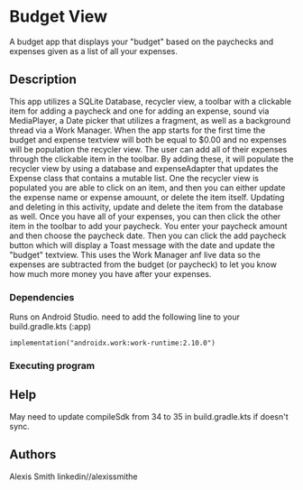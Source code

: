 # Budget View

A budget app that displays your "budget" based on the paychecks and expenses given as a list of all your expenses.

## Description

This app utilizes a SQLite Database, recycler view, a toolbar with a clickable item for adding a paycheck and one for adding an expense, sound via MediaPlayer, a Date picker that utilizes a fragment, as well as a background thread via a Work Manager. When the app starts for the first time the budget and expense textview will both be equal to $0.00 and no expenses will be population the recycler view. The user can add all of their expenses through the clickable item in the toolbar. By adding these, it will populate the recycler view by using a database and expenseAdapter that updates the Expense class that contains a mutable list. One the recycler view is populated you are able to click on an item, and then you can either update the expense name or expense amouunt, or delete the item itself. Updating and deleting in this activity, update and delete the item from the database as well. Once you have all of your expenses, you can then click the other item in the toolbar to add your paycheck. You enter your paycheck amount and then choose the paycheck date. Then you can click the add paycheck button which will display a Toast message with the date and update the "budget" textview. This uses the Work Manager anf live data so the expenses are subtracted from the budget (or paycheck) to let you know how much more money you have after your expenses. 


### Dependencies

Runs on Android Studio.
need to add the following line to your build.gradle.kts (:app)
```
implementation("androidx.work:work-runtime:2.10.0")
```
### Executing program

## Help
May need to update compileSdk from 34 to 35 in build.gradle.kts if doesn't sync.
## Authors

Alexis Smith
linkedin//alexissmithe
